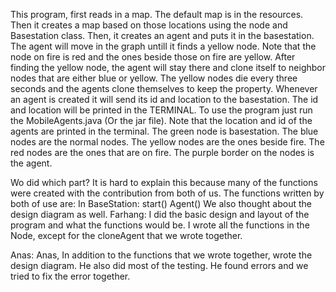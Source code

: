This program, first reads in a map. The default map is in the resources. Then it creates a map based on those locations using the 
node and Basestation class. Then, it creates an agent and puts it in the basestation. The agent will move in the graph untill it finds a yellow node.
Note that the node on fire is red and the ones beside those on fire are yellow. After 
finding the yellow node, the agent will stay there and clone itself to neighbor nodes that are either blue or yellow.
The yellow nodes die every three seconds and the agents clone themselves to keep the property.
Whenever an agent is created it will send its id and location to the basestation. The id and location will be 
printed in the TERMINAL.
To use the program just run the MobileAgents.java (Or the jar file). Note that the location and id of the agents are printed in the terminal.
The green node is basestation. The blue nodes are the normal nodes. The yellow nodes are the ones beside fire.
The red nodes are the ones that are on fire. The purple border on the nodes is the agent.

Wo did which part?
It is hard to explain this because many of the functions were created with the contribution from both of us. The functions written by both of use are:
In BaseStation:
start()
Agent()
We also thought about the design diagram as well.
Farhang:
I did the basic design and layout of the program and what the functions would be.
I wrote all the functions in the Node, except for the cloneAgent that we wrote together.

Anas:
Anas, In addition to the functions that we wrote together, wrote the design diagram.
He also did most of the testing. He found errors and we tried to fix the error together.
